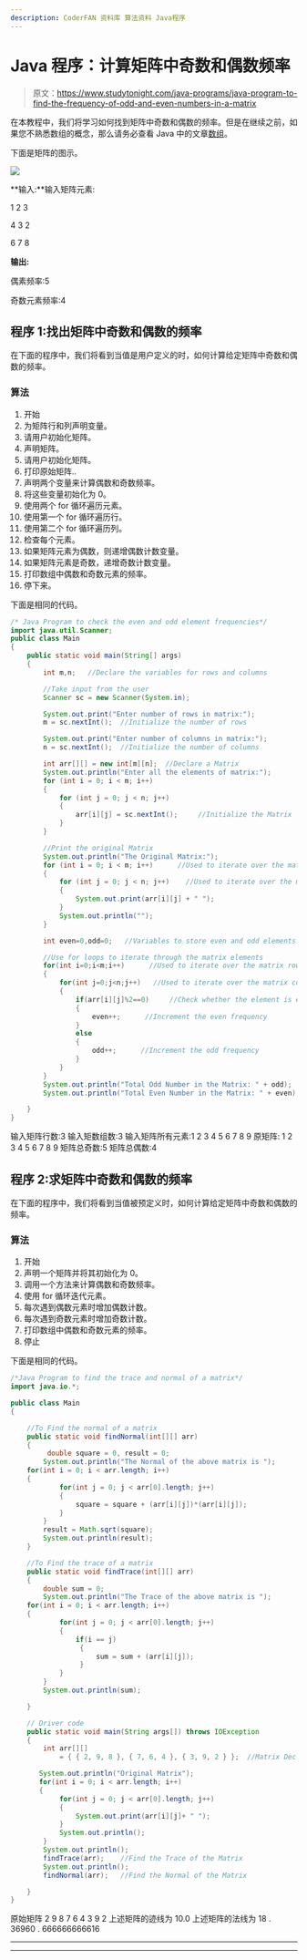 ```yaml
---
description: CoderFAN 资料库 算法资料 Java程序
---
```


# Java 程序：计算矩阵中奇数和偶数频率

> 原文：<https://www.studytonight.com/java-programs/java-program-to-find-the-frequency-of-odd-and-even-numbers-in-a-matrix>

在本教程中，我们将学习如何找到矩阵中奇数和偶数的频率。但是在继续之前，如果您不熟悉数组的概念，那么请务必查看 Java 中的文章[数组](https://www.studytonight.com/java/array.php)。

下面是矩阵的图示。

![](img/9eb55a4997b52deaf966372052eb1b82.png)

**输入:**输入矩阵元素:

1 2 3

4 3 2

6 7 8

**输出:**

偶素频率:5

奇数元素频率:4

## 程序 1:找出矩阵中奇数和偶数的频率

在下面的程序中，我们将看到当值是用户定义的时，如何计算给定矩阵中奇数和偶数的频率。

### 算法

1.  开始
2.  为矩阵行和列声明变量。
3.  请用户初始化矩阵。
4.  声明矩阵。
5.  请用户初始化矩阵。
6.  打印原始矩阵..
7.  声明两个变量来计算偶数和奇数频率。
8.  将这些变量初始化为 0。
9.  使用两个 for 循环遍历元素。
10.  使用第一个 for 循环遍历行。
11.  使用第二个 for 循环遍历列。
12.  检查每个元素。
13.  如果矩阵元素为偶数，则递增偶数计数变量。
14.  如果矩阵元素是奇数，递增奇数计数变量。
15.  打印数组中偶数和奇数元素的频率。
16.  停下来。

下面是相同的代码。

```java
/* Java Program to check the even and odd element frequencies*/
import java.util.Scanner;
public class Main 
{
    public static void main(String[] args) 
    {
        int m,n;   //Declare the variables for rows and columns

        //Take input from the user
        Scanner sc = new Scanner(System.in);

        System.out.print("Enter number of rows in matrix:");
        m = sc.nextInt();  //Initialize the number of rows

        System.out.print("Enter number of columns in matrix:");
        n = sc.nextInt();  //Initialize the number of columns

        int arr[][] = new int[m][n];  //Declare a Matrix
        System.out.println("Enter all the elements of matrix:");
        for (int i = 0; i < m; i++) 
        {
            for (int j = 0; j < n; j++) 
            {
                arr[i][j] = sc.nextInt();     //Initialize the Matrix
            }
        }

        //Print the original Matrix
        System.out.println("The Original Matrix:");
        for (int i = 0; i < m; i++)      //Used to iterate over the matrix rows
        {
            for (int j = 0; j < n; j++)    //Used to iterate over the matrix columns
            {
                System.out.print(arr[i][j] + " ");
            }
            System.out.println("");
        }

        int even=0,odd=0;   //Variables to store even and odd elements

        //Use for loops to iterate through the matrix elements
        for(int i=0;i<m;i++)      //Used to iterate over the matrix rows
        {
            for(int j=0;j<n;j++)   //Used to iterate over the matrix columns
            {
                if(arr[i][j]%2==0)     //Check whether the element is even or not
                {
                    even++;      //Increment the even frequency
                }
                else
                {
                    odd++;      //Increment the odd frequency
                }
            }
        }
        System.out.println("Total Odd Number in the Matrix: " + odd); 
        System.out.println("Total Even Number in the Matrix: " + even); 

    }
}
```

输入矩阵行数:3
输入矩数组数:3
输入矩阵所有元素:1 2 3 4 5 6 7 8 9
原矩阵:
1 2 3
4 5 6
7 8 9
矩阵总奇数:5
矩阵总偶数:4

## 程序 2:求矩阵中奇数和偶数的频率

在下面的程序中，我们将看到当值被预定义时，如何计算给定矩阵中奇数和偶数的频率。

### 算法

1.  开始
2.  声明一个矩阵并将其初始化为 0。
3.  调用一个方法来计算偶数和奇数频率。
4.  使用 for 循环迭代元素。
5.  每次遇到偶数元素时增加偶数计数。
6.  每次遇到奇数元素时增加奇数计数。
7.  打印数组中偶数和奇数元素的频率。
8.  停止

下面是相同的代码。

```java
/*Java Program to find the trace and normal of a matrix*/
import java.io.*; 

public class Main 
{

    //To Find the normal of a matrix 
    public static void findNormal(int[][] arr) 
    { 
         double square = 0, result = 0;
        System.out.println("The Normal of the above matrix is "); 
   	for(int i = 0; i < arr.length; i++)
   	{
    	    for(int j = 0; j < arr[0].length; j++)
       	    {
       	        square = square + (arr[i][j])*(arr[i][j]);
            }
    	}
        result = Math.sqrt(square);
        System.out.println(result);
    } 

    //To Find the trace of a matrix 
    public static void findTrace(int[][] arr) 
    { 
        double sum = 0;
        System.out.println("The Trace of the above matrix is ");
  	for(int i = 0; i < arr.length; i++)
  	{  
    	    for(int j = 0; j < arr[0].length; j++)
       	    {
                if(i == j)
            	 {
               	     sum = sum + (arr[i][j]);
               	 }
            }
        }
        System.out.println(sum); 

    } 

    // Driver code 
    public static void main(String args[]) throws IOException 
    { 
        int arr[][] 
            = { { 2, 9, 8 }, { 7, 6, 4 }, { 3, 9, 2 } };  //Matrix Declaration and Initialization

       System.out.println("Original Matrix");
       for(int i = 0; i < arr.length; i++)
  	   {  
    	    for(int j = 0; j < arr[0].length; j++)
       	    {
                System.out.print(arr[i][j]+ " ");
            }
            System.out.println();
        }
        System.out.println();
        findTrace(arr);    //Find the Trace of the Matrix
        System.out.println();
        findNormal(arr);   //Find the Normal of the Matrix

    } 
} 
```

原始矩阵
2 9 8
7 6 4
3 9 2
上述矩阵的迹线为
10.0
上述矩阵的法线为
18 . 36960 . 666666666616

* * *

* * *
